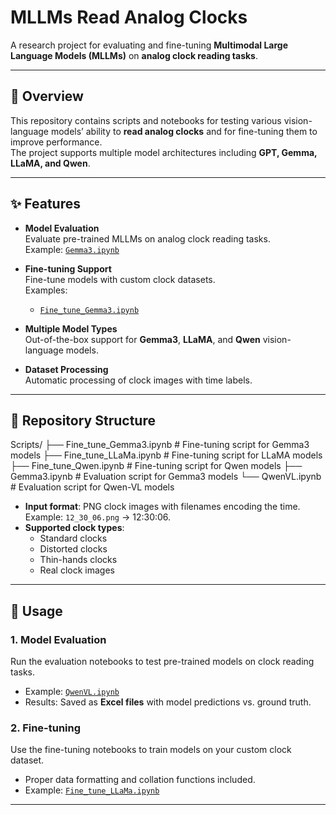 # MLLMs Read Analog Clocks

A research project for evaluating and fine-tuning **Multimodal Large Language Models (MLLMs)** on **analog clock reading tasks**.

---

## 📖 Overview
This repository contains scripts and notebooks for testing various vision-language models’ ability to **read analog clocks** and for fine-tuning them to improve performance.  
The project supports multiple model architectures including **GPT, Gemma, LLaMA, and Qwen**.

---

## ✨ Features
- **Model Evaluation**  
  Evaluate pre-trained MLLMs on analog clock reading tasks.  
  Example: [`Gemma3.ipynb`](Scripts/Gemma3.ipynb)

- **Fine-tuning Support**  
  Fine-tune models with custom clock datasets.  
  Examples:  
  - [`Fine_tune_Gemma3.ipynb`](Scripts/Fine_tune_Gemma3.ipynb)  

- **Multiple Model Types**  
  Out-of-the-box support for **Gemma3**, **LLaMA**, and **Qwen** vision-language models.

- **Dataset Processing**  
  Automatic processing of clock images with time labels.

---

## 📂 Repository Structure
Scripts/
├── Fine_tune_Gemma3.ipynb # Fine-tuning script for Gemma3 models
├── Fine_tune_LLaMa.ipynb # Fine-tuning script for LLaMA models
├── Fine_tune_Qwen.ipynb # Fine-tuning script for Qwen models
├── Gemma3.ipynb # Evaluation script for Gemma3 models
└── QwenVL.ipynb # Evaluation script for Qwen-VL models

- **Input format**: PNG clock images with filenames encoding the time.  
  Example: `12_30_06.png` → 12:30:06.  
- **Supported clock types**:
  - Standard clocks  
  - Distorted clocks  
  - Thin-hands clocks  
  - Real clock images  

---

## 🚀 Usage

### 1. Model Evaluation
Run the evaluation notebooks to test pre-trained models on clock reading tasks.  
- Example: [`QwenVL.ipynb`](Scripts/QwenVL.ipynb)  
- Results: Saved as **Excel files** with model predictions vs. ground truth.  

### 2. Fine-tuning
Use the fine-tuning notebooks to train models on your custom clock dataset.  
- Proper data formatting and collation functions included.  
- Example: [`Fine_tune_LLaMa.ipynb`](Scripts/Fine_tune_LLaMa.ipynb)

---
